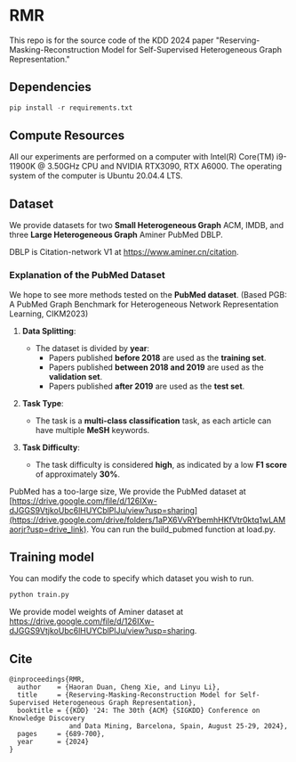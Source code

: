 # RMR
This repo is for the source code of the KDD 2024 paper "Reserving-Masking-Reconstruction Model for Self-Supervised Heterogeneous Graph Representation."

## Dependencies

```python
pip install -r requirements.txt
```

## Compute Resources
All our experiments are performed on a computer with Intel(R) Core(TM) i9-11900K @ 3.50GHz CPU and NVIDIA RTX3090, RTX A6000. The operating system of the computer is Ubuntu 20.04.4 LTS.


## Dataset
We provide datasets for two **Small Heterogeneous Graph** ACM, IMDB, and three **Large Heterogeneous Graph** Aminer PubMed DBLP.

DBLP is Citation-network V1 at https://www.aminer.cn/citation.

### Explanation of the PubMed Dataset

We hope to see more methods tested on the **PubMed dataset**. (Based PGB: A PubMed Graph Benchmark for Heterogeneous Network Representation Learning, CIKM2023)

1. **Data Splitting**:
   - The dataset is divided by **year**:
     - Papers published **before 2018** are used as the **training set**.
     - Papers published **between 2018 and 2019** are used as the **validation set**.
     - Papers published **after 2019** are used as the **test set**.

2. **Task Type**:
   - The task is a **multi-class classification** task, as each article can have multiple **MeSH** keywords.

3. **Task Difficulty**:
   - The task difficulty is considered **high**, as indicated by a low **F1 score** of approximately **30%**.

PubMed has a too-large size, We provide the PubMed dataset at [https://drive.google.com/file/d/126IXw-dJGGS9VtjkoUbc6lHUYCblPlJu/view?usp=sharing](https://drive.google.com/drive/folders/1aPX6VvRYbemhHKfVtr0ktq1wLAMaorjr?usp=drive_link).
You can run the build_pubmed function at load.py.

## Training model 

You can modify the code to specify which dataset you wish to run.

```python
python train.py
```

We provide model weights of Aminer dataset at https://drive.google.com/file/d/126IXw-dJGGS9VtjkoUbc6lHUYCblPlJu/view?usp=sharing.

## Cite
```
@inproceedings{RMR,
  author    = {Haoran Duan, Cheng Xie, and Linyu Li},
  title     = {Reserving-Masking-Reconstruction Model for Self-Supervised Heterogeneous Graph Representation},
  booktitle = {{KDD} '24: The 30th {ACM} {SIGKDD} Conference on Knowledge Discovery
               and Data Mining, Barcelona, Spain, August 25-29, 2024},
  pages     = {689-700},
  year      = {2024}
}
```

